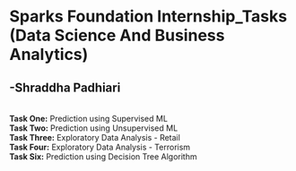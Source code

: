 # Sparks Foundation Internship_Tasks <br>(Data Science And Business Analytics)<br>
<h2>-Shraddha Padhiari</h2>
<br>
<b>Task One:</b> Prediction using Supervised ML <br>
<b>Task Two:</b> Prediction using Unsupervised ML <br>
<b>Task Three:</b> Exploratory Data Analysis - Retail <br>
<b>Task Four:</b> Exploratory Data Analysis - Terrorism <br>
<b>Task Six:</b> Prediction using Decision Tree Algorithm <br>
